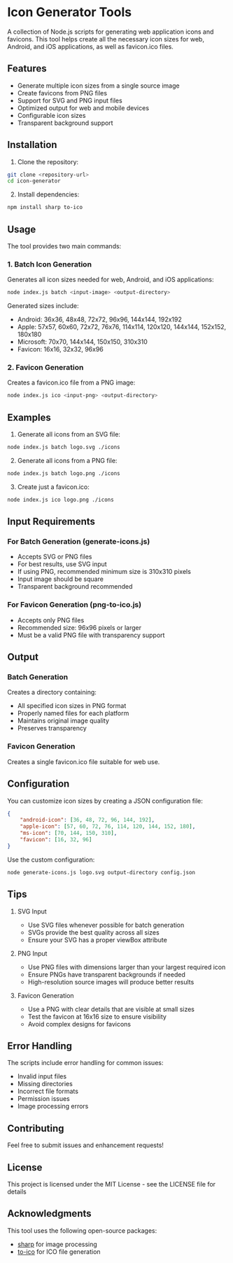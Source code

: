# Icon Generator Tools

A collection of Node.js scripts for generating web application icons and favicons. This tool helps create all the necessary icon sizes for web, Android, and iOS applications, as well as favicon.ico files.

## Features

- Generate multiple icon sizes from a single source image
- Create favicons from PNG files
- Support for SVG and PNG input files
- Optimized output for web and mobile devices
- Configurable icon sizes
- Transparent background support

## Installation

1. Clone the repository:
```bash
git clone <repository-url>
cd icon-generator
```

2. Install dependencies:
```bash
npm install sharp to-ico
```

## Usage

The tool provides two main commands:

### 1. Batch Icon Generation

Generates all icon sizes needed for web, Android, and iOS applications:

```bash
node index.js batch <input-image> <output-directory>
```

Generated sizes include:
- Android: 36x36, 48x48, 72x72, 96x96, 144x144, 192x192
- Apple: 57x57, 60x60, 72x72, 76x76, 114x114, 120x120, 144x144, 152x152, 180x180
- Microsoft: 70x70, 144x144, 150x150, 310x310
- Favicon: 16x16, 32x32, 96x96

### 2. Favicon Generation

Creates a favicon.ico file from a PNG image:

```bash
node index.js ico <input-png> <output-directory>
```

## Examples

1. Generate all icons from an SVG file:
```bash
node index.js batch logo.svg ./icons
```

2. Generate all icons from a PNG file:
```bash
node index.js batch logo.png ./icons
```

3. Create just a favicon.ico:
```bash
node index.js ico logo.png ./icons
```

## Input Requirements

### For Batch Generation (generate-icons.js)
- Accepts SVG or PNG files
- For best results, use SVG input
- If using PNG, recommended minimum size is 310x310 pixels
- Input image should be square
- Transparent background recommended

### For Favicon Generation (png-to-ico.js)
- Accepts only PNG files
- Recommended size: 96x96 pixels or larger
- Must be a valid PNG file with transparency support

## Output

### Batch Generation
Creates a directory containing:
- All specified icon sizes in PNG format
- Properly named files for each platform
- Maintains original image quality
- Preserves transparency

### Favicon Generation
Creates a single favicon.ico file suitable for web use.

## Configuration

You can customize icon sizes by creating a JSON configuration file:

```json
{
    "android-icon": [36, 48, 72, 96, 144, 192],
    "apple-icon": [57, 60, 72, 76, 114, 120, 144, 152, 180],
    "ms-icon": [70, 144, 150, 310],
    "favicon": [16, 32, 96]
}
```

Use the custom configuration:
```bash
node generate-icons.js logo.svg output-directory config.json
```

## Tips

1. SVG Input
   - Use SVG files whenever possible for batch generation
   - SVGs provide the best quality across all sizes
   - Ensure your SVG has a proper viewBox attribute

2. PNG Input
   - Use PNG files with dimensions larger than your largest required icon
   - Ensure PNGs have transparent backgrounds if needed
   - High-resolution source images will produce better results

3. Favicon Generation
   - Use a PNG with clear details that are visible at small sizes
   - Test the favicon at 16x16 size to ensure visibility
   - Avoid complex designs for favicons

## Error Handling

The scripts include error handling for common issues:
- Invalid input files
- Missing directories
- Incorrect file formats
- Permission issues
- Image processing errors

## Contributing

Feel free to submit issues and enhancement requests!

## License

This project is licensed under the MIT License - see the LICENSE file for details

## Acknowledgments

This tool uses the following open-source packages:
- [sharp](https://sharp.pixelplumbing.com/) for image processing
- [to-ico](https://github.com/kevva/to-ico) for ICO file generation

